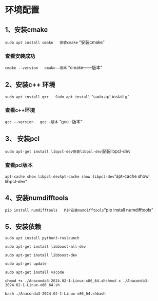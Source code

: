 # 环境配置
## 1、安装cmake
`sudo apt install cmake   安装cmake`   “安装cmake”
### 查看安装成功
`cmake --version   cmake——版本`   “cmake——版本”
## 2、安装c++ 环境
`sudo apt install g++   Sudo apt install`   “sudo apt install g”
### 查看c++环境
`gcc --version   gcc -版本`   “gcc -版本”
## 3、 安装pcl
`sudo apt-get install libpcl-dev安装libpcl-dev`安装libpcl-dev
### 查看pcl版本
`apt-cache show libpcl-devApt-cache show libpcl-dev`“apt-cache show libpcl-dev”
## 4、安装numdifftools
`pip install numdifftools   PIP安装numdifftools`“pip install numdifftools”
## 5、安装依赖
`sudo apt install python3-roslaunch`

`sudo apt-get install libboost-all-dev`

`sudo apt-get install libboost-dev`

`sudo apt-get update`

`sudo apt-get install vscode`

`chmod +x ./Anaconda3-2024.02-1-Linux-x86_64.shchmod x ./Anaconda3-2024.02-1-Linux-x86_64.sh`

`bash ./Anaconda3-2024.02-1-Linux-x86_64.shbash`
